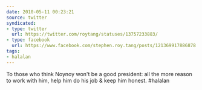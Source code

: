 ```yaml
---
date: 2010-05-11 00:23:21
source: twitter
syndicated:
- type: twitter
  url: https://twitter.com/roytang/statuses/13757233883/
- type: facebook
  url: https://www.facebook.com/stephen.roy.tang/posts/121369917886878
tags:
- halalan
---
```


To those who think Noynoy won't be a good president: all the more reason to work with him, help him do his job & keep him honest. #halalan